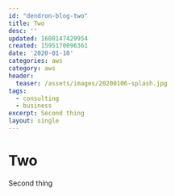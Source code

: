 ```yaml
---
id: "dendron-blog-two"
title: Two
desc: ''
updated: 1608147429954
created: 1595170096361
date: '2020-01-10'
categories: aws
category: aws
header:
  teaser: /assets/images/20200106-splash.jpg
tags:
  - consulting
  - business
excerpt: Second thing
layout: single
---
```


# Two

Second thing
